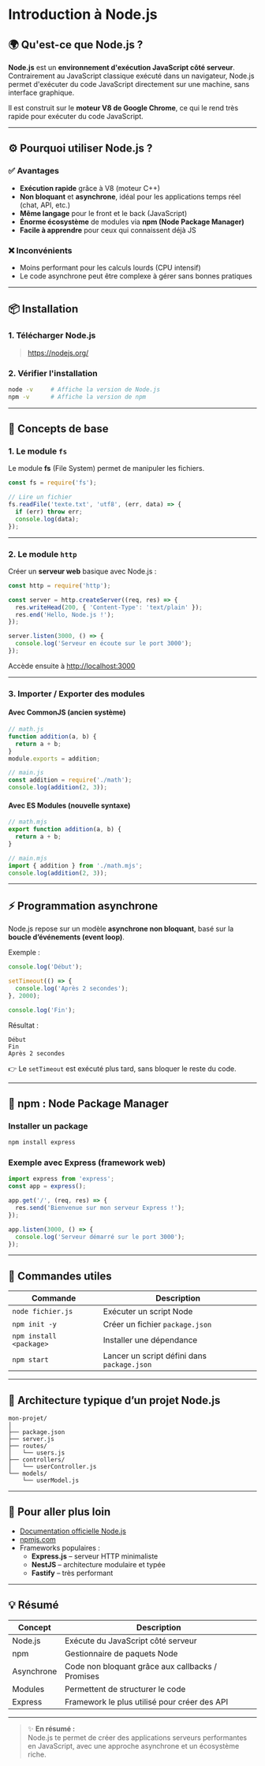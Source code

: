 # Introduction à Node.js

## 🌍 Qu'est-ce que Node.js ?

**Node.js** est un **environnement d'exécution JavaScript côté serveur**.  
Contrairement au JavaScript classique exécuté dans un navigateur, Node.js permet d'exécuter du code JavaScript directement sur une machine, sans interface graphique.

Il est construit sur le **moteur V8 de Google Chrome**, ce qui le rend très rapide pour exécuter du code JavaScript.

---

## ⚙️ Pourquoi utiliser Node.js ?

### ✅ Avantages
- **Exécution rapide** grâce à V8 (moteur C++)  
- **Non bloquant** et **asynchrone**, idéal pour les applications temps réel (chat, API, etc.)  
- **Même langage** pour le front et le back (JavaScript)  
- **Énorme écosystème** de modules via **npm (Node Package Manager)**  
- **Facile à apprendre** pour ceux qui connaissent déjà JS  

### ❌ Inconvénients
- Moins performant pour les calculs lourds (CPU intensif)  
- Le code asynchrone peut être complexe à gérer sans bonnes pratiques  

---

## 📦 Installation

### 1. Télécharger Node.js
> https://nodejs.org/

### 2. Vérifier l'installation
```bash
node -v     # Affiche la version de Node.js
npm -v      # Affiche la version de npm
```

---

## 🧠 Concepts de base

### 1. Le module `fs`
Le module **fs** (File System) permet de manipuler les fichiers.

```js
const fs = require('fs');

// Lire un fichier
fs.readFile('texte.txt', 'utf8', (err, data) => {
  if (err) throw err;
  console.log(data);
});
```

---

### 2. Le module `http`
Créer un **serveur web** basique avec Node.js :

```js
const http = require('http');

const server = http.createServer((req, res) => {
  res.writeHead(200, { 'Content-Type': 'text/plain' });
  res.end('Hello, Node.js !');
});

server.listen(3000, () => {
  console.log('Serveur en écoute sur le port 3000');
});
```

Accède ensuite à [http://localhost:3000](http://localhost:3000)

---

### 3. Importer / Exporter des modules
#### Avec CommonJS (ancien système)
```js
// math.js
function addition(a, b) {
  return a + b;
}
module.exports = addition;

// main.js
const addition = require('./math');
console.log(addition(2, 3));
```

#### Avec ES Modules (nouvelle syntaxe)
```js
// math.mjs
export function addition(a, b) {
  return a + b;
}

// main.mjs
import { addition } from './math.mjs';
console.log(addition(2, 3));
```

---

## ⚡ Programmation asynchrone

Node.js repose sur un modèle **asynchrone non bloquant**, basé sur la **boucle d’événements (event loop)**.

Exemple :
```js
console.log('Début');

setTimeout(() => {
  console.log('Après 2 secondes');
}, 2000);

console.log('Fin');
```

Résultat :
```
Début
Fin
Après 2 secondes
```

👉 Le `setTimeout` est exécuté plus tard, sans bloquer le reste du code.

---

## 🧩 npm : Node Package Manager

### Installer un package
```bash
npm install express
```

### Exemple avec Express (framework web)
```js
import express from 'express';
const app = express();

app.get('/', (req, res) => {
  res.send('Bienvenue sur mon serveur Express !');
});

app.listen(3000, () => {
  console.log('Serveur démarré sur le port 3000');
});
```

---

## 🧰 Commandes utiles

| Commande | Description |
|-----------|--------------|
| `node fichier.js` | Exécuter un script Node |
| `npm init -y` | Créer un fichier `package.json` |
| `npm install <package>` | Installer une dépendance |
| `npm start` | Lancer un script défini dans `package.json` |

---

## 🧩 Architecture typique d’un projet Node.js

```
mon-projet/
│
├── package.json
├── server.js
├── routes/
│   └── users.js
├── controllers/
│   └── userController.js
└── models/
    └── userModel.js
```

---

## 🚀 Pour aller plus loin
- [Documentation officielle Node.js](https://nodejs.org/en/docs)
- [npmjs.com](https://www.npmjs.com/)
- Frameworks populaires :
  - **Express.js** – serveur HTTP minimaliste
  - **NestJS** – architecture modulaire et typée
  - **Fastify** – très performant

---

## 💡 Résumé

| Concept | Description |
|----------|--------------|
| Node.js | Exécute du JavaScript côté serveur |
| npm | Gestionnaire de paquets Node |
| Asynchrone | Code non bloquant grâce aux callbacks / Promises |
| Modules | Permettent de structurer le code |
| Express | Framework le plus utilisé pour créer des API |

---

> ✨ **En résumé :**  
> Node.js te permet de créer des applications serveurs performantes en JavaScript, avec une approche asynchrone et un écosystème riche.
